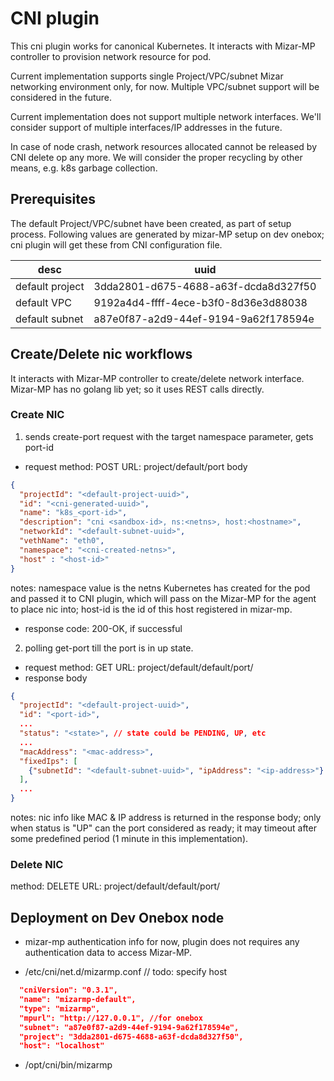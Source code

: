 # CNI plugin
This cni plugin works for canonical Kubernetes. It interacts with Mizar-MP controller to provision network resource for pod.

Current implementation supports single Project/VPC/subnet Mizar networking environment only, for now. Multiple VPC/subnet support will be considered in the future. 

Current implementation does not support multiple network interfaces. We'll consider support of multiple interfaces/IP addresses in the future.

In case of node crash, network resources allocated cannot be released by CNI delete op any more. We will consider the proper recycling by other means, e.g. k8s garbage collection. 

## Prerequisites
The default Project/VPC/subnet have been created, as part of setup process. Following values are generated by mizar-MP setup on dev onebox; cni plugin will get these from CNI configuration file.

| desc | uuid |
| --- | --- | 
| default project | 3dda2801-d675-4688-a63f-dcda8d327f50 |
| default VPC | 9192a4d4-ffff-4ece-b3f0-8d36e3d88038 | 
| default subnet | a87e0f87-a2d9-44ef-9194-9a62f178594e |

## Create/Delete nic workflows
It interacts with Mizar-MP controller to create/delete network interface. Mizar-MP has no golang lib yet; so it uses REST calls directly.

### Create NIC
1. sends create-port request with the target namespace parameter, gets port-id
* request
method: POST
URL: project/default/port
body
```json
{
  "projectId": "<default-project-uuid>",
  "id": "<cni-generated-uuid>",
  "name": "k8s_<port-id>",
  "description": "cni <sandbox-id>, ns:<netns>, host:<hostname>",
  "networkId": "<default-subnet-uuid>",
  "vethName": "eth0",
  "namespace": "<cni-created-netns>",
  "host" : "<host-id>"
}
```
notes: namespace value is the netns Kubernetes has created for the pod and passed it to CNI plugin, which will pass on the Mizar-MP for the agent to place nic into; host-id is the id of this host registered in mizar-mp. 
* response
code: 200-OK, if successful

2. polling get-port till the port is in up state.
* request
method: GET
URL: project/default/default/port/<port-id>
* response
body
```json
{
  "projectId": "<default-project-uuid>",
  "id": "<port-id>",
  ...
  "status": "<state>", // state could be PENDING, UP, etc
  ...
  "macAddress": "<mac-address>",
  "fixedIps": [
    {"subnetId": "<default-subnet-uuid>", "ipAddress": "<ip-address>"}
  ],
  ... 
}
```
notes:
nic info like MAC & IP address is returned in the response body;
only when status is "UP" can the port considered as ready; it may timeout after some predefined period (1 minute in this implementation).  

### Delete NIC
method: DELETE
URL: project/default/default/port/<port-id>

## Deployment on Dev Onebox node
* mizar-mp authentication info
for now, plugin does not requires any authentication data to access Mizar-MP.

* /etc/cni/net.d/mizarmp.conf
// todo: specify host
```json
  "cniVersion": "0.3.1",
  "name": "mizarmp-default",
  "type": "mizarmp",
  "mpurl": "http://127.0.0.1", //for onebox
  "subnet": "a87e0f87-a2d9-44ef-9194-9a62f178594e",
  "project": "3dda2801-d675-4688-a63f-dcda8d327f50",
  "host": "localhost"
```

* /opt/cni/bin/mizarmp
